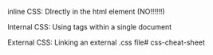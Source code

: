 <!-- Types of CSS -->

inline CSS: DIrectly in the html element (NO!!!!!!)

Internal CSS: Using <style></style> tags within a single document

External CSS: Linking an external .css file# css-cheat-sheet
